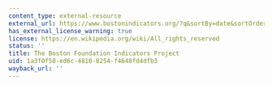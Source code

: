 ```yaml
---
content_type: external-resource
external_url: https://www.bostonindicators.org/?q&sortBy=date&sortOrder=desc&page=1
has_external_license_warning: true
license: https://en.wikipedia.org/wiki/All_rights_reserved
status: ''
title: The Boston Foundation Indicators Project
uid: 1a3f0f58-ed6c-4810-8254-f4648fd4dfb3
wayback_url: ''
---
```


